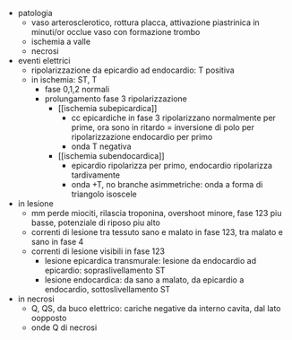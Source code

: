 - patologia
	- vaso arterosclerotico, rottura placca, attivazione piastrinica in minuti/or occlue vaso con formazione trombo
	- ischemia a valle
	- necrosi
- eventi elettrici
	- ripolarizzazione da epicardio ad endocardio: T positiva
	- in ischemia: ST, T
		- fase 0,1,2 normali
		- prolungamento fase 3 ripolarizzazione
			- [[ischemia subepicardica]]
				- cc epicardiche in fase 3 ripolarizzano normalmente per prime, ora sono in ritardo = inversione di polo per ripolarizzazione endocardio per primo
				- onda T negativa
			- [[ischemia subendocardica]]
				- epicardio ripolarizza per primo, endocardio ripolarizza tardivamente
				- onda +T, no branche asimmetriche: onda a forma di triangolo isoscele
- in lesione
	- mm perde miociti, rilascia troponina, overshoot minore, fase 123 piu basse, potenziale di riposo piu alto
	- correnti di lesione tra tessuto sano e malato in fase 123, tra malato e sano in fase 4
	- correnti di lesione visibili in fase 123
		- lesione epicardica transmurale: lesione da endocardio ad epicardio: sopraslivellamento ST
		- lesione endocardica: da sano a malato, da epicardio a endocardio, sottoslivellamento ST
- in necrosi
	- Q, QS, da buco elettrico: cariche negative da interno cavita, dal lato oopposto
	- onde Q di necrosi